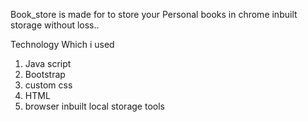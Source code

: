 Book_store is made for to store your Personal books in chrome inbuilt storage without loss..

Technology Which i used
  
  1) Java script
  2) Bootstrap
  3) custom css
  4) HTML
  5) browser inbuilt local storage tools

  